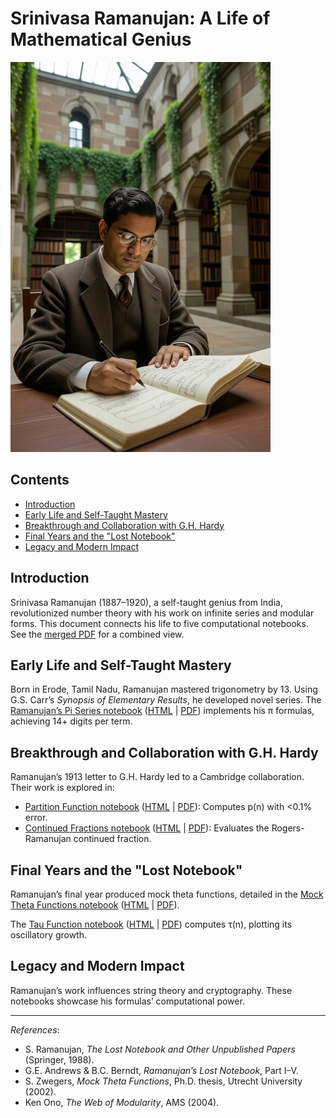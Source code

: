 # Srinivasa Ramanujan: A Life of Mathematical Genius

![Srinivasa Ramanujan](../images/Ramanujan.png "AI-generated portrait of Srinivasa Ramanujan (1887-1920)")

## Contents
- [Introduction](#introduction)
- [Early Life and Self-Taught Mastery](#early-life-and-self-taught-mastery)
- [Breakthrough and Collaboration with G.H. Hardy](#breakthrough-and-collaboration-with-gh-hardy)
- [Final Years and the "Lost Notebook"](#final-years-and-the-lost-notebook)
- [Legacy and Modern Impact](#legacy-and-modern-impact)

## Introduction
Srinivasa Ramanujan (1887–1920), a self-taught genius from India, revolutionized number theory with his work on infinite series and modular forms. This document connects his life to five computational notebooks. See the [merged PDF](../html/Ramanujan_Theorems_Presentation.pdf) for a combined view.

## Early Life and Self-Taught Mastery
Born in Erode, Tamil Nadu, Ramanujan mastered trigonometry by 13. Using G.S. Carr’s *Synopsis of Elementary Results*, he developed novel series. The [Ramanujan’s Pi Series notebook](../ramanujan/01_Ramanujan_Pi.ipynb) ([HTML](../html/01_Ramanujan_Pi.html) | [PDF](../html/01_Ramanujan_Pi.pdf)) implements his π formulas, achieving 14+ digits per term.

## Breakthrough and Collaboration with G.H. Hardy
Ramanujan’s 1913 letter to G.H. Hardy led to a Cambridge collaboration. Their work is explored in:
- [Partition Function notebook](../ramanujan/02_Partition_Function.ipynb) ([HTML](../html/02_Partition_Function.html) | [PDF](../html/02_Partition_Function.pdf)): Computes p(n) with <0.1% error.
- [Continued Fractions notebook](../ramanujan/03_Continued_Fraction.ipynb) ([HTML](../html/03_Continued_Fraction.html) | [PDF](../html/03_Continued_Fraction.pdf)): Evaluates the Rogers-Ramanujan continued fraction.

## Final Years and the "Lost Notebook"
Ramanujan’s final year produced mock theta functions, detailed in the [Mock Theta Functions notebook](../ramanujan/05_Mock_Theta_Functions.ipynb) ([HTML](../html/05_Mock_Theta_Functions.html) | [PDF](../html/05_Mock_Theta_Functions.pdf)).

The [Tau Function notebook](../ramanujan/04_Tau_Function.ipynb) ([HTML](../html/04_Tau_Function.html) | [PDF](../html/04_Tau_Function.pdf)) computes τ(n), plotting its oscillatory growth.

## Legacy and Modern Impact
Ramanujan’s work influences string theory and cryptography. These notebooks showcase his formulas’ computational power.

---
*References*:  
- S. Ramanujan, *The Lost Notebook and Other Unpublished Papers* (Springer, 1988).  
- G.E. Andrews & B.C. Berndt, *Ramanujan’s Lost Notebook*, Part I–V.  
- S. Zwegers, *Mock Theta Functions*, Ph.D. thesis, Utrecht University (2002).  
- Ken Ono, *The Web of Modularity*, AMS (2004).